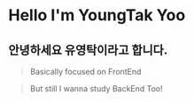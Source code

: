 # Hello I'm YoungTak Yoo

## 안녕하세요 유영탁이라고 합니다.

> Basically focused on FrontEnd 

> But still I wanna study BackEnd Too!
